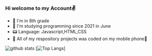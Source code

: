### Hi welcome to my Account✌️

- 💺  I'm in 8th grade
- 🌱 I'm studying programming since 2021 in June
- 📟 Language: Javascript,HTML,CSS
- 📂 All of my respository projects was coded on my mobile phone📱


![github stats](https://github-readme-stats.vercel.app/api?username=SCxoneZ&show_icons=true&theme=tokyonight)
[![Top Langs](https://github-readme-stats.vercel.app/api/top-langs/?username=SCxoneZ&layout=compact&theme=tokyonight)]
